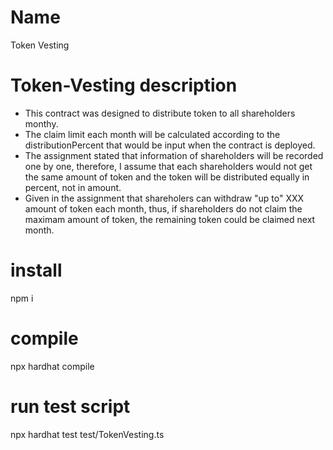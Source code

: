 # Name 
Token Vesting 
# Token-Vesting description
- This contract was designed to distribute token to all shareholders monthy. 
- The claim limit each month will be calculated according to the distributionPercent that would be input when the contract is deployed.
- The assignment stated that information of shareholders will be recorded one by one, 
therefore,  I assume that each shareholders would not get the same amount of token and the token will be distributed equally in percent, not in amount.
- Given in the assignment that shareholers can withdraw "up to" XXX amount of token each month,
thus, if shareholders do not claim the maximam amount of token, the remaining token could be claimed next month.

# install
npm i 

# compile
npx hardhat compile  

# run test script
npx hardhat test test/TokenVesting.ts    

